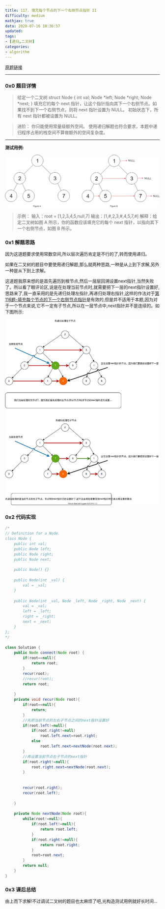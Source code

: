 ```yaml
---
title: 117. 填充每个节点的下一个右侧节点指针 II
difficulty: medium
mathjax: true
data: 2020-07-16 18:36:57
updated:
tags:
- [递归,二叉树]
categories:
- algorithm
---
```


[原题链接](https://leetcode-cn.com/problems/populating-next-right-pointers-in-each-node-ii/)

---

### 0x0 题目详情

>给定一个二叉树
struct Node {
  int val;
  Node *left;
  Node *right;
  Node *next;
}
填充它的每个 next 指针，让这个指针指向其下一个右侧节点。如果找不到下一个右侧节点，则将 next 指针设置为 NULL。
初始状态下，所有 next 指针都被设置为 NULL。

>进阶：
你只能使用常量级额外空间。
使用递归解题也符合要求，本题中递归程序占用的栈空间不算做额外的空间复杂度。

--- 

**测试用例:**

![117-sample-a](images/117_sample.png) 
>示例：
输入：root = [1,2,3,4,5,null,7]
输出：[1,#,2,3,#,4,5,7,#]
解释：给定二叉树如图 A 所示，你的函数应该填充它的每个 next 指针，以指向其下一个右侧节点，如图 B 所示。

### 0x1 解题思路

因为这道题要求使用常数空间,所以层次遍历肯定是不行的了,转而使用递归。

如果在二叉树的题目中要使用递归解题,那么就两种思路,一种是从上到下求解,另外一种是从下到上求解。

这道题我原来想的是首先遍历到根节点,然后一层层回溯设置next指针,当然失败了。所以看了眼评论区,说是在处理当前节点时,就需要把下一层的next指针设置好,思路来了,我一直采用的是先递归处理左指针,再递归处理右指针,这样的作法对于[第116题-填充每个节点的下一个右侧节点指针](https://leetcode-cn.com/problems/populating-next-right-pointers-in-each-node/)是有效的,但是并不适用于本题,因为对于一个节点来说,它不一定有子节点,所以在一层节点中,next指针并不是连续的。如下图所示:

![117-solve-png](images/117-left-first.drawio.svg)

### 0x2 代码实现

``` java
/*
// Definition for a Node.
class Node {
    public int val;
    public Node left;
    public Node right;
    public Node next;

    public Node() {}
    
    public Node(int _val) {
        val = _val;
    }

    public Node(int _val, Node _left, Node _right, Node _next) {
        val = _val;
        left = _left;
        right = _right;
        next = _next;
    }
};
*/

class Solution {
    public Node connect(Node root) {
        if(root==null){
            return root;
        }
        recur(root);
        //recur(root);
        return root;
        
    }
    private void recur(Node root){
        if(root==null){
            return;
        }
        //先把当前节点的左右子节点之间的next指针设置好
        if(root.left!=null){
            if(root.right!=null)
                root.left.next=root.right;
            else
                root.left.next=nextNode(root.next);
        }
        //再设置当前节点右子节点的next指针
        if(root.right!=null){
            root.right.next=nextNode(root.next);
        }
        
        
        recur(root.right);
        recur(root.left);
        
    }

    private Node nextNode(Node root){
        while(root!=null){
            if(root.left!=null){
                return root.left;
            }
            if(root.right!=null){
                return root.right;
            }
            root=root.next;
        }
        return null;
    }
}
```

### 0x3 课后总结

由上而下求解!不过调试二叉树的题目也太麻烦了吧,光构造测试用例就好长时间...